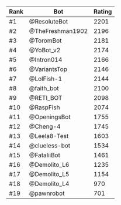Rank|Bot|Rating
---|---|---
#1|@ResoluteBot|2201
#2|@TheFreshman1902|2196
#3|@ToromBot|2181
#4|@YoBot_v2|2174
#5|@Intron014|2166
#6|@VariantsTop|2146
#7|@LolFish-1|2144
#8|@faith_bot|2100
#9|@RETI_BOT|2098
#10|@RaspFish|2074
#11|@OpeningsBot|1755
#12|@Cheng-4|1745
#13|@Leela8-Test|1603
#14|@clueless-bot|1534
#15|@FataliiBot|1461
#16|@Demolito_L6|1235
#17|@Demolito_L5|1154
#18|@Demolito_L4|970
#19|@pawnrobot|701
